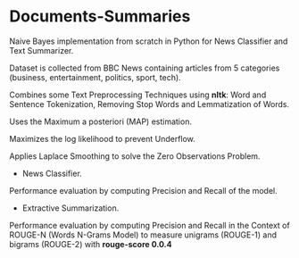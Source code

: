 # Documents-Summaries
Naive Bayes implementation from scratch in Python for News Classifier and Text Summarizer.

Dataset is collected from BBC News containing articles 
from 5 categories (business, entertainment, politics, sport, tech).

Combines some Text Preprocessing Techniques using **nltk**: Word and Sentence Tokenization, Removing Stop Words and Lemmatization of Words. 

Uses the Maximum a posteriori (MAP) estimation.

Maximizes the log likelihood to prevent Underflow.

Applies Laplace Smoothing to solve the Zero Observations Problem.

* News Classifier.

Performance evaluation by computing Precision and Recall of the model.

* Extractive Summarization.

Performance evaluation by computing Precision and Recall in the Context of ROUGE-N (Words N-Grams Model) to measure unigrams (ROUGE-1) and bigrams (ROUGE-2) with **rouge-score 0.0.4**


